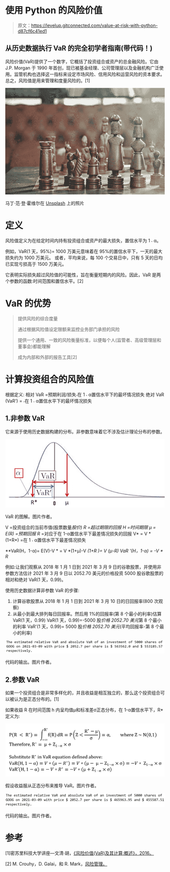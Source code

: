 # 使用 Python 的风险价值

> 原文：<https://levelup.gitconnected.com/value-at-risk-with-python-d87cf6c41ed1>

## 从历史数据执行 VaR 的完全初学者指南(带代码！)

风险价值(VaR)提供了一个数字，它概括了投资组合或资产的总金融风险。它由 J.P. Morgan 于 1990 年首创，现已被基金经理、公司管理层以及金融机构广泛使用。监管机构也选择这一指标来设定市场风险、信用风险和运营风险的资本要求。总之，风险值是用来管理和度量风险的。[1]

![](img/774207571ceae20e938e9c8433369b54.png)

马丁·范·登·霍维尔在 [Unsplash](https://unsplash.com/?utm_source=medium&utm_medium=referral) 上的照片

# 定义

风险值定义为在给定时间内持有投资组合或资产的最大损失，置信水平为 1 ˗ α。

例如，VaR(1 天，95%)= 1000 万美元意味着在 95%的置信水平下，一天的最大损失约为 1000 万美元。
或者，平均来说，每 100 个交易日中，只有 5 天的日均已实现亏损高于 1500 万美元。

它表明实际损失超过风险值的可能性，旨在衡量短期内的风险。因此，VaR 是两个参数的函数:时间范围和置信水平。[2]

# VaR 的优势

> 提供风险的综合度量
> 
> 通过根据风险值设定限额来监控业务部门承担的风险
> 
> 提供一个通用、一致的风险衡量标准，以便每个人(监管者、高级管理层和董事会)都能理解
> 
> 成为内部和外部的报告工具[2]

# 计算投资组合的风险值

根据定义:
相对 VaR =预期利润/损失˗在 1 ˗ α置信水平下的最坏情况损失
绝对 VaR (VaR') = ˗在 1 ˗ α置信水平下的最坏情况损失

## 1.非参数 VaR

它来源于使用历史数据构建的分布。非参数意味着它不涉及估计理论分布的参数。

![](img/d3ac436057791f19f8ded24767e47850.png)

VaR 的图解。图片作者。

V =投资组合的当前市值(股票数量*股价)
R =超过期限的回报
H =时间期限
μ = E(R) =预期回报
R* =对应于在 1-α置信水平下最差情况损失的回报
V* = V * (1+R*) =在 1 ˗ α置信水平下最差情况损失

**VaR(H，1-α)= E(V)-V * = V *(1+μ)-V *(1+R *)= V *(μ-R)
VaR '(H，1-α) = -V * R***

例如:让我们观察从 2018 年 1 月 1 日到 2021 年 3 月 9 日的谷歌股票，并使用非参数方法估计 2021 年 3 月 9 日以 2052.70 美元的价格投资 5000 股谷歌股票的相对和绝对 VaR(1 天，0.99)。

使用历史数据计算非参数 VaR 的步骤:

1.  计算谷歌股票从 2018 年 1 月 1 日到 2021 年 3 月 10 日的日回报率(800 次观察)
2.  从最小到最大排列每日回报率。然后用 1%的回报率(第 8 个最小的利率)估算 VaR(1 天，0.99)
    VaR(1 天，0.99)=-5000 股*价格 2052.70 美元*第 8 个最小的利率
    VaR'(1 天，0.99)= 5000 股*价格 2052.70 美元*(平均回报率-第 8 个最小的利率)

![](img/361b140c5329987aa3d308b542a778f7.png)

代码的输出。图片作者。

## 2.参数 VaR

如果一个投资组合是非常多样化的，并且收益是相互独立的，那么这个投资组合可以被认为是正态分布的。[1]

如果收益 R 在时间范围 h 内呈均值μ和标准差σ正态分布，在 1-α置信水平下，R*定义为:

![](img/04dad13343acca253fe96a1cfba14849.png)

假设收益服从正态分布来推导 VaR。图片作者。

![](img/58087e59cea3c2b8fa8722dc6ca21aac.png)

代码的输出。图片作者。

# 参考

[1]密苏里科技大学讲座—文清·胡，[《风险价值(VaR)及其计算:概述》，2016。](https://web.mst.edu/~huwen/teaching_VaR_Weiqian_Li.pdf)

[2] M. Crouhy，D. Galai，和 R. Mark，[风险管理。](https://melakukan.com/wp-content/uploads/2018/02/Risk-Management-Michel-Crouhy-Dan-Galai-Robert-Mark.pdf)